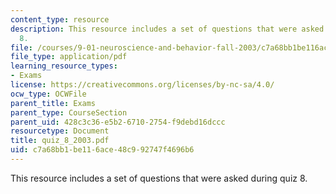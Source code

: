 ```yaml
---
content_type: resource
description: This resource includes a set of questions that were asked during quiz
  8.
file: /courses/9-01-neuroscience-and-behavior-fall-2003/c7a68bb1be116ace48c992747f4696b6_quiz_8_2003.pdf
file_type: application/pdf
learning_resource_types:
- Exams
license: https://creativecommons.org/licenses/by-nc-sa/4.0/
ocw_type: OCWFile
parent_title: Exams
parent_type: CourseSection
parent_uid: 428c3c36-e5b2-6710-2754-f9debd16dccc
resourcetype: Document
title: quiz_8_2003.pdf
uid: c7a68bb1-be11-6ace-48c9-92747f4696b6
---
```

This resource includes a set of questions that were asked during quiz 8.